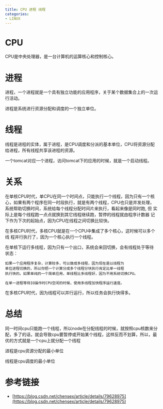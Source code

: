 ```yaml
---
title: CPU 进程 线程
categories: 
- LINUX
---
```


# CPU
CPU是中央处理器，是一台计算机的运算核心和控制核心。
# 进程

进程，一个进程就是一个具有独立功能的应用程序，关于某个数据集合上的一次运行活动。

进程是系统进行资源分配和调度的一个独立单位。

# 线程

线程是进程的实体，属于进程，是CPU调度和分派的基本单位，CPU将资源分配给进程，所有线程共享该进程的资源。

一个tomcat对应一个进程，访问tomcat下的应用的时候，就是一个启动线程。

# 关系

在单核CPU时代，单CPU在同一个时间点，只能执行一个线程，因为只有一个核
心，如果有两个程序在同一时段执行，就是有两个线程，CPU也只是并发处理，
系统帮助切换时间，系统给每个线程分配时间片来执行，看起来像是同时跑, 但
实际上是每个线程跑一点点就换到其它线程继续跑，暂停的线程就由程序计数器
记下作为下次的起始点，因为CPU在线程之间切换比较快。

在多核CPU时代，多核CPU就是在一个CPU中集成了多个核心，这时候可以多个线
程并行执行了，因为一个核心执行一个线程。

在单核下运行多线程，因为只有一个出口，系统会来回切换，会有线程处于等待
状态：

    如果一个应用程序复杂，计算较多，可以做成多线程，因为现在是以线程为
    单位进程切换的，所以你把一个计算分成多个线程分块执行肯定比单一线程
    执行快的。如果单纯的一个简单应用，单线程比多线程好，因为不用系统切换CPU。

    在单一进程等待IO操作时CPU空闲的时候，使用多线程加快程序运行速度。

在多核CPU时代，因为线程可以并行运行，所以任务会执行快得多。


# 总结

同一时间cpu只能跑一个线程，所以node在分配线程的时候，就按照cpu核数来分配，多了的话，就会导致cpu要暂停或开始某个线程，这样反而不划算，所以，最优的方式就是一个cpu上就分配一个线程


进程是cpu资源分配的最小单位

线程是cpu调度的最小单位


# 参考链接
- [https://blog.csdn.net/chensex/article/details/79628975](https://blog.csdn.net/chensex/article/details/79628975)


